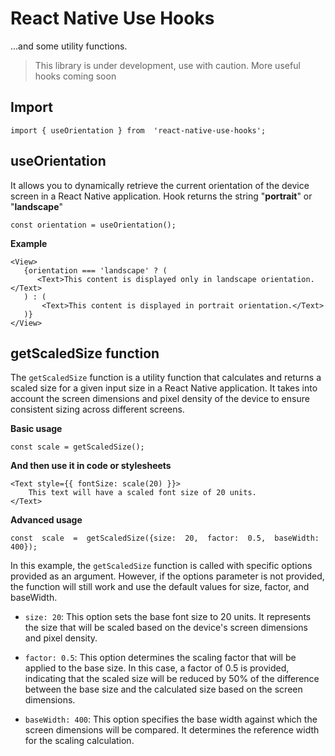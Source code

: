 # React Native Use Hooks
...and some utility functions.

>This library is under development, use with caution. More useful hooks coming soon

## Import

    import { useOrientation } from  'react-native-use-hooks';

## useOrientation

It allows you to dynamically retrieve the current orientation of the device screen in a React Native application. Hook returns the string "**portrait**" or "**landscape**"

    const orientation = useOrientation();

**Example**

    <View>  
	   {orientation === 'landscape' ? ( 
		  <Text>This content is displayed only in landscape orientation.</Text> 
       ) : ( 
	       <Text>This content is displayed in portrait orientation.</Text> 
	   )} 
	</View>

## getScaledSize function

The `getScaledSize` function is a utility function that calculates and returns a scaled size for a given input size in a React Native application. It takes into account the screen dimensions and pixel density of the device to ensure consistent sizing across different screens.

**Basic usage** 

    const scale = getScaledSize();

**And then use it in code or stylesheets**

    <Text style={{ fontSize: scale(20) }}> 
	    This text will have a scaled font size of 20 units.
    </Text>

**Advanced usage**

    const  scale  =  getScaledSize({size:  20,  factor:  0.5,  baseWidth:  400});
   In this example, the `getScaledSize` function is called with specific options provided as an argument. However, if the options parameter is not provided, the function will still work and use the default values for size, factor, and baseWidth.

-   `size: 20`: This option sets the base font size to 20 units. It represents the size that will be scaled based on the device's screen dimensions and pixel density.
    
-   `factor: 0.5`: This option determines the scaling factor that will be applied to the base size. In this case, a factor of 0.5 is provided, indicating that the scaled size will be reduced by 50% of the difference between the base size and the calculated size based on the screen dimensions.
    
-   `baseWidth: 400`: This option specifies the base width against which the screen dimensions will be compared. It determines the reference width for the scaling calculation.


